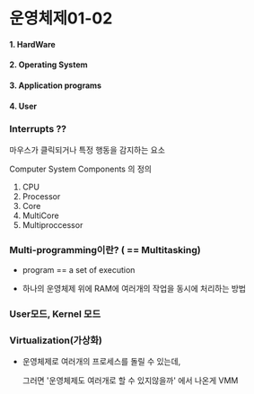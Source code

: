 # 운영체제01-02



#### 1. HardWare

#### 2. Operating System

#### 3. Application programs

#### 4. User



### Interrupts ??

마우스가 클릭되거나 특정 행동을 감지하는 요소



Computer System Components 의 정의

1. CPU
2. Processor
3. Core
4. MultiCore
5. Multiproccessor



### Multi-programming이란? ( == Multitasking)

- program == a set of execution

- 하나의 운영체제 위에 RAM에 여러개의 작업을 동시에 처리하는 방법



### User모드, Kernel 모드



### Virtualization(가상화)

- 운영체제로 여러개의 프로세스를 돌릴 수 있는데,

  그러면 '운영체제도 여러개로 할 수 있지않을까' 에서 나온게 VMM